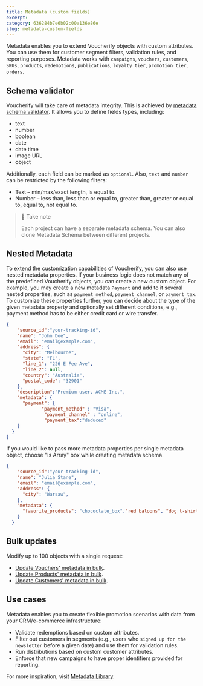 ```yaml
---
title: Metadata (custom fields)
excerpt: 
category: 636284b7e6b02c00a136e86e
slug: metadata-custom-fields
---
```


Metadata enables you to extend Voucherify objects with custom attributes. You can use them for customer segment filters, validation rules, and reporting purposes. Metadata works with `campaigns`, `vouchers`, `customers`, `SKUs`, `products`, `redemptions`, `publications`, `loyalty tier`, `promotion tier`, `orders`.

## Schema validator

Voucherify will take care of metadata integrity. This is achieved by [metadata schema validator](https://support.voucherify.io/article/99-schema-validation-metadata). It allows you to define fields types, including:

- text
- number
- boolean
- date
- date time
- image URL
- object

Additionally, each field can be marked as `optional`. Also, `text` and `number` can be restricted by the following filters:

- Text – min/max/exact length, is equal to.
- Number – less than, less than or equal to, greater than, greater or equal to, equal to, not equal to.

> :blue_book: Take note
>
> Each project can have a separate metadata schema. You can also clone Metadata Schema between different projects.

## Nested Metadata

To extend the customization capabilities of Voucherify, you can also use nested metadata properties. If your business logic does not match any of the predefined Voucherify objects, you can create a new custom object. For example, you may create a new metadata `Payment` and add to it several nested properties, such as `payment_method`, `payment_channel`, or `payment_tax`. To customize these properties further, you can decide about the type of the given metadata property and optionally set different conditions, e.g., payment method has to be either credit card or wire transfer. 

```json
{
    "source_id":"your-tracking-id", 
    "name": "John Doe",
    "email": "email@example.com",
    "address": {
      "city": "Melbourne",
      "state": "FL",
      "line_1": "226 E Fee Ave",
      "line_2": null,
      "country": "Australia",
      "postal_code": "32901"
    },
    "description":"Premium user, ACME Inc.",
    "metadata": {
      "payment": {
             "payment_method" : "Visa",
              "payment_channel" : "online",
              "payment_tax":"deduced"
    }
  }
}
```

If you would like to pass more metadata properties per single metadata object, choose "Is Array" box while creating metadata schema.

```json
{
    "source_id":"your-tracking-id", 
    "name": "Julia Stane",
    "email": "email@example.com",
    "address": {
      "city": "Warsaw",
    },
    "metadata": {
      "favorite_products": "chococlate_box","red baloons", "dog t-shirt"
    }
  }
```

## Bulk updates

Modify up to 100 objects with a single request:
- [Update Vouchers' metadata in bulk](ref:update-vouchers-metadata-in-bulk). 
- [Update Products' metadata in bulk](ref:update-products-metadata-in-bulk).
- [Update Customers' metadata in bulk](ref:update-customers-metadata-in-bulk). 

## Use cases

Metadata enables you to create flexible promotion scenarios with data from your CRM/e-commerce infrastructure:

- Validate redemptions based on custom attributes.
- Filter out customers in segments (e.g., users who `signed up for the newsletter` before a given date) and use them for validation rules.
- Run distributions based on custom customer attributes.
- Enforce that new campaigns to have proper identifiers provided for reporting.

For more inspiration, visit [Metadata Library](https://support.voucherify.io/article/461-what-kind-of-metadata-attributes-can-i-create).

